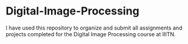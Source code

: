 # Digital-Image-Processing
I have used this repository to organize and submit all assignments and projects completed for the Digital Image Processing course at IIITN.
